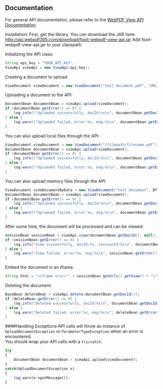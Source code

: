 Documentation
-------------
For general API documentation, please refer to the [WebPDF View API Documentation](http://api.webpdf365.com/ApiList).


Installation:
First, get the library. You can download the JAR here: http://api.webpdf365.com/download/foxit-webpdf-view-api.jar
Add foxit-webpdf-view-api.jar to your classpath.

Initializing the API class:
```java
String api_key = "YOUR_API_KEY";
ViewApi viewApi = new ViewApi(api_key);
```

Creating a document to upload:
```java
ViewDocument viewDocument = new ViewDocument("test document.pdf", "URL_TO_FILE");
```

Uploading a document to the API:
```java
DocumentBean documentBean = viewApi.upload(viewDocument);
if (documentBean.getError() == 0) {
	log.info(("Uploaded successfully, docId:%s\n", documentBean.getDocId());
} else {
	log.warn(("Uploaded failed, error:%s, msg:%s\n", documentBean.getError(), documentBean.getMsg());
}
```

You can also upload local files through the API:
```java
ViewDocument viewDocument = new ViewDocument("/filepath/filename.pdf");
DocumentBean documentBean = viewApi.upload(viewDocument);
if (documentBean.getError() == 0) {
	log.info(("Uploaded successfully, docId:%s\n", documentBean.getDocId());
} else {
	log.warn(("Uploaded failed, error:%s, msg:%s\n", documentBean.getError(), documentBean.getMsg());
}
```

You can also upload memory files through the API:
```java
ViewDocument viewDocumentByData = new ViewDocument("test document", BYTEDATA_TO_FILE);
DocumentBean documentBean = viewApi.upload(viewDocument);
if (documentBean.getError() == 0) {
	log.info(("Uploaded successfully, docId:%s\n", documentBean.getDocId());
} else {
	log.warn(("Uploaded failed, error:%s, msg:%s\n", documentBean.getError(), documentBean.getMsg());
}
```

After some time, the document will be processed and can be viewed:
```java
SessionBean sessionBean = viewApi.view(documentBean.getDocId(), null);
if (sessionBean.getError() == 0) {
	log.info("View successfully, docId:%s, sessionId:%s\n", documentBean.getDocId(), sessionBean.getSessionId());
} else {
	log.warn("View failed, error:%s, msg:%s\n", sessionBean.getError(), sessionBean.getMsg());
}
```

Embed the document in an iframe.
```java
String html = "<iframe src=\"" + sessionBean.getUrls().getView() + "\"></iframe>";
```

Deleting the document:
```java
BaseBean deleteBean = viewApi.delete(documentBean.getDocId());
if (deleteBean.getError() == 0) {
	log.info("Deleted successfully, docId:%s\n", documentBean.getDocId());
} else {
	log.warn("Deleted failed, error:%s, msg:%s\n", deleteBean.getError(), deleteBean.getMsg());
}
```

####Handling Exceptions
API calls will throw an instance of `UploadDocumentException` or `ParameterTypeException` when an error is encountered.  
You should wrap your API calls with a `try/catch`.
```php
try
{
	DocumentBean documentBean = viewApi.upload(viewDocument);
}
catch(UploadDocumentException e)
{
	log.warn(e->getMessage());
}
```
